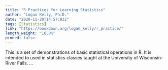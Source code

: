 ```yaml
---
title: "R Practices for Learning Statistics"
author: "Logan Kelly, Ph.D."
date: "2020-11-20T14:57:03Z"
tags: [Statistics]
link: "https://bookdown.org/logan_kelly/r_practice/"
length_weight: "16.8%"
pinned: false
---
```


This is a set of demonstrations of basic statistical operations in R. It is intended to used in statistics classes taught at the University of Wisconsin-River Falls. ...
